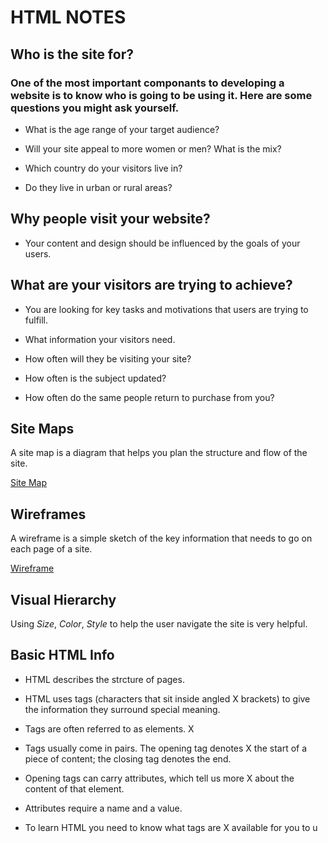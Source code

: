 # HTML NOTES

## Who is the site for?

### One of the most important componants to developing a website is to know who is going to be using it. Here are some questions you might ask yourself.

- What is the age range of your target audience?

- Will your site appeal to more women or men? What is the mix? 

- Which country do your visitors live in? 

- Do they live in urban or rural areas? 


## Why people visit your website?

- Your content and design should be influenced by the goals of your users. 


## What are your visitors are trying to achieve?

- You are looking for key tasks and motivations that users are trying to fulfill. 

- What information your visitors need.

- How often will they be visiting your site?


- How often is the subject updated?

- How often do the same people return to purchase from you?

## Site Maps

A site map is a diagram that helps you plan the structure and flow of the site.

[Site Map](https://landing.moqups.com/img/content/diagrams/site-maps/ecommerce-shop-sitemap-template.png)

## Wireframes

A wireframe is a simple sketch of the key information 
that needs to go on each page of a site.

[Wireframe](https://www.experienceux.co.uk/wp-content/uploads/2015/06/wireframe_example_small.jpg)

## Visual Hierarchy

Using *Size*, *Color*, *Style* to help the user navigate the site is very helpful.

## Basic HTML Info

- HTML describes the strcture of pages.

- HTML uses tags (characters that sit inside angled  X brackets) to give the information they surround special meaning.

- Tags are often referred to as elements. X

- Tags usually come in pairs. The opening tag denotes  X the start of a piece of content; the closing tag denotes the end.

- Opening tags can carry attributes, which tell us more  X about the content of that element.

- Attributes require a name and a value. 

- To learn HTML you need to know what tags are  X available for you to u